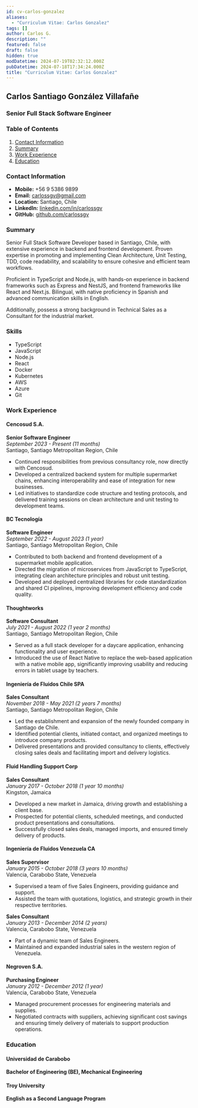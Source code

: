 ```yaml
---
id: cv-carlos-gonzalez
aliases:
  - "Curriculum Vitae: Carlos Gonzalez"
tags: []
author: Carlos G.
description: ""
featured: false
draft: false
hidden: true
modDatetime: 2024-07-19T02:32:12.000Z
pubDatetime: 2024-07-18T17:34:24.000Z
title: "Curriculum Vitae: Carlos Gonzalez"
---
```



## Carlos Santiago González Villafañe
### Senior Full Stack Software Engineer

### Table of Contents

1. [Contact Information](#contact-information)
2. [Summary](#summary)
3. [Work Experience](#work-experience)
4. [Education](#education)

### Contact Information

- **Mobile:** +56 9 5386 9899
- **Email:** carlossgv@gmail.com
- **Location:** Santiago, Chile
- **LinkedIn:** [linkedin.com/in/carlossgv](https://www.linkedin.com/in/carlossgv)
- **GitHub:** [github.com/carlossgv](https://github.com/carlossgv)

### Summary

Senior Full Stack Software Developer based in Santiago, Chile, with extensive experience in backend and frontend development. Proven expertise in promoting and implementing Clean Architecture, Unit Testing, TDD, code readability, and scalability to ensure cohesive and efficient team workflows.

Proficient in TypeScript and Node.js, with hands-on experience in backend frameworks such as Express and NestJS, and frontend frameworks like React and Next.js. Bilingual, with native proficiency in Spanish and advanced communication skills in English.

Additionally, possess a strong background in Technical Sales as a Consultant for the industrial market.

### Skills

- TypeScript
- JavaScript
- Node.js
- React
- Docker
- Kubernetes
- AWS
- Azure
- Git

### Work Experience

#### Cencosud S.A.
**Senior Software Engineer**  
*September 2023 - Present (11 months)*  
Santiago, Santiago Metropolitan Region, Chile

- Continued responsibilities from previous consultancy role, now directly with Cencosud.
- Developed a centralized backend system for multiple supermarket chains, enhancing interoperability and ease of integration for new businesses.
- Led initiatives to standardize code structure and testing protocols, and delivered training sessions on clean architecture and unit testing to development teams.

#### BC Tecnología
**Software Engineer**  
*September 2022 - August 2023 (1 year)*  
Santiago, Santiago Metropolitan Region, Chile

- Contributed to both backend and frontend development of a supermarket mobile application.
- Directed the migration of microservices from JavaScript to TypeScript, integrating clean architecture principles and robust unit testing.
- Developed and deployed centralized libraries for code standardization and shared CI pipelines, improving development efficiency and code quality.

#### Thoughtworks
**Software Consultant**  
*July 2021 - August 2022 (1 year 2 months)*  
Santiago, Santiago Metropolitan Region, Chile

- Served as a full stack developer for a daycare application, enhancing functionality and user experience.
- Introduced the use of React Native to replace the web-based application with a native mobile app, significantly improving usability and reducing errors in tablet usage by teachers.

#### Ingeniería de Fluidos Chile SPA
**Sales Consultant**  
*November 2018 - May 2021 (2 years 7 months)*  
Santiago, Santiago Metropolitan Region, Chile

- Led the establishment and expansion of the newly founded company in Santiago de Chile.
- Identified potential clients, initiated contact, and organized meetings to introduce company products.
- Delivered presentations and provided consultancy to clients, effectively closing sales deals and facilitating import and delivery logistics.

#### Fluid Handling Support Corp
**Sales Consultant**  
*January 2017 - October 2018 (1 year 10 months)*  
Kingston, Jamaica

- Developed a new market in Jamaica, driving growth and establishing a client base.
- Prospected for potential clients, scheduled meetings, and conducted product presentations and consultations.
- Successfully closed sales deals, managed imports, and ensured timely delivery of products.

#### Ingeniería de Fluidos Venezuela CA
**Sales Supervisor**  
*January 2015 - October 2018 (3 years 10 months)*  
Valencia, Carabobo State, Venezuela

- Supervised a team of five Sales Engineers, providing guidance and support.
- Assisted the team with quotations, logistics, and strategic growth in their respective territories.

**Sales Consultant**  
*January 2013 - December 2014 (2 years)*  
Valencia, Carabobo State, Venezuela

- Part of a dynamic team of Sales Engineers.
- Maintained and expanded industrial sales in the western region of Venezuela.

#### Negroven S.A.
**Purchasing Engineer**  
*January 2012 - December 2012 (1 year)*  
Valencia, Carabobo State, Venezuela

- Managed procurement processes for engineering materials and supplies.
- Negotiated contracts with suppliers, achieving significant cost savings and ensuring timely delivery of materials to support production operations.

### Education
#### Universidad de Carabobo
**Bachelor of Engineering (BE), Mechanical Engineering**

#### Troy University
**English as a Second Language Program**
